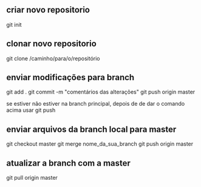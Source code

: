 ## criar novo repositorio 

git init

## clonar novo repositorio

git clone /caminho/para/o/repositório

## enviar modificações para branch

git add .
git commit -m "comentários das alterações"
git push origin master

se estiver não estiver na branch principal, depois de de dar o comando acima usar 
git push 

## enviar arquivos da branch local para master

git checkout master
git merge nome_da_sua_branch
git push origin master

## atualizar a branch com a master

git pull origin master